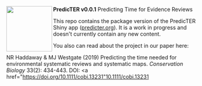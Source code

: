 <img align="left" height="120" src="hhttps://github.com/rmetaverse/PredicTER/blob/master/hex/PredicTER_hex.png"><b>PredicTER v0.0.1</b>
Predicting Time for Evidence Reviews

This repo contains the package version of the PredicTER Shiny app (<a href="http://predicter.org">predicter.org</a>). It is a work in progress and doesn't currently contain any new content.


You also can read about the project in our paper here:

NR Haddaway & MJ Westgate (2019) Predicting the time needed for environmental systematic reviews and systematic maps. <i>Conservation Biology</i> 33(2): 434-443. DOI: <a href="https://doi.org/10.1111/cobi.13231"10.1111/cobi.13231</a>